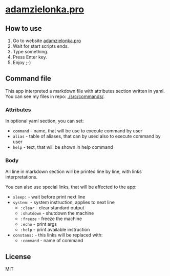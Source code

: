 # [adamzielonka.pro](https://adamzielonka.pro)

## How to use

1. Go to website [adamzielonka.pro](https://adamzielonka.pro)
2. Wait for start scripts ends.
3. Type something.
4. Press Enter key.
5. Enjoy ;-)

## Command file

This app interpreted a markdown file with attributes section written in yaml. You can see my files in repo: [./src/commands/](./src/commands/).

### Attributes

In optional yaml section, you can set:

- `command` - name, that will be use to execute command by user
- `alias` - table of aliases, that can by used also to execute command by user
- `help` - text, that will be shown in help command

### Body

All line in markdown section will be printed line by line, with links interpretations.

You can also use special links, that will be affected to the app:

- `sleep:` - wait before print next line
- `system:` - system instruction, applies to next line
  - `:clear` - clear standard output
  - `:shutdown` - shutdown the machine
  - `:freeze` - freeze the machine
  - `:echo` - print args
  - `:help` - print available instruction
- `constans:` - this links will be replaced with:
  - `:command` - name of command

## License

MIT
